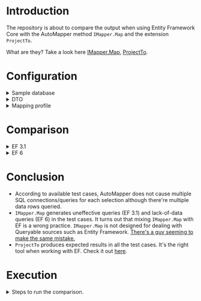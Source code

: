 # Introduction

The repository is about to compare the output when using Entity Framework Core with the AutoMapper method `IMapper.Map` and the extension `ProjectTo`.

What are they? Take a look here [IMapper.Map](https://docs.automapper.org/en/stable/Getting-started.html#how-do-i-use-automapper), [ProjectTo](https://docs.automapper.org/en/stable/Queryable-Extensions.html).

# Configuration
<details> 
  <summary>
    Sample database
  </summary>
  
- Table `Student`
  
  | Column | Description
  | --- | --- |
  | ID ||
  | Name | Name of student |
  | Grade | Average grade of student |
  | ClassId | Foregin key referencing to table `Class` |

- Table `Class`
  
  | Column | Description
  | --- | --- |
  | ID ||
  | Name | Name of class |
</details>

<details> 
  <summary>
    <bold>DTO</bold>
  </summary>

- `StudentDto`
  | Property | Description
  | --- | --- |
  | Name | Name of student |
  | Class | A reference to `ClassDto` |

- `ClassDto`
  | Property | Description
  | --- | --- |
  | Name | Name of student |
</details>

<details> 
  <summary>
    <bold>Mapping profile</bold>
  </summary>
<br/>
There're two different configurations for two comparisions.

<h4>1. Complex selection</h4>

```csharp
mapperConfiguration = new MapperConfiguration(cfg =>
            {
                cfg.CreateMap<Student, StudentDto>();
                cfg.CreateMap<Class, ClassDto>();
            });
```
<h4>2. Simple selection</h4>

```csharp
mapperConfiguration = new MapperConfiguration(cfg =>
            {
                cfg.CreateMap<Student, StudentDto>()
                      .ForMember(dst => dst.Class, opt => opt.Ignore());
            });
```
</details> 

# Comparison

<details> 
  <summary>
    <bold>EF 3.1</bold>
  </summary>
<h4>1. Complex selection</h4>

Execute an EF selection to query **the name of student** and **their class name** if any.

| Method | SQL execution count | Generated SQL Query | Note
| --- | --- | --- | --- |
| Without AutoMapper | 1 |  SELECT **[student].[Name], [class].[Name]**<br/>FROM [Student] AS [student] <br/>INNER JOIN [Class] AS [class] ON [student].[ClassId] = [class].[ID] | It's a base result to evaluate other methods.
| IMapper.Map | 1 | SELECT **[student].[ID]**, **[student].[ClassId]**, **[student].[Grade]**, **[student].[Name]**, **[class].[ID]**, **[class].[Name]**<br/>FROM [Student] AS [student]<br/>INNER JOIN [Class] AS [class] ON [student].[ClassId] = [class].[ID] | It selects more than what Student DTO and Class DTO defined.
| ProjectTo | 1 |  SELECT CAST(0 AS bit), **[class].[Name], [students].[Name]**<br/>FROM [Student] AS [student]<br/>INNER JOIN [Class] AS [class] ON [student].[ClassId] = [class].[ID] | It works well as expected.

<h4>2. Simple selection</h4>
Execute an EF selection to query **only the name of student**

| Method | SQL execution count | Generated SQL Query | Note
| --- | --- | --- | --- |
| Without AutoMapper | 1 |  SELECT **[Name]**<br/>FROM [Student] | It's a base result to evaluate other methods.
| IMapper.Map | 1 |  SELECT **[ID], [ClassId], [Grade], [Name]**<br/>FROM [Student] | It selects more than what Student DTO defined.
| ProjectTo | 1 |  SELECT **[Name]**<br/>FROM [Student] | It works well as expected.
</details>

<details> 
  <summary>
    <bold>EF 6</bold>
  </summary>
<h4>1. Complex selection</h4>

Execute an EF selection to query **the name of student** and **their class name** if any.

| Method | SQL execution count | Generated SQL Query | Note
| --- | --- | --- | --- |
| Without AutoMapper | 1 |  SELECT **[student].[Name], [class].[Name]**<br/>FROM [Student] AS [student]<br/>INNER JOIN [Class] AS [class] ON [student].[ClassId] = [class].[ID] | It's a base result to evaluate other methods.
| IMapper.Map | 1 | SELECT **[ID], [ClassId], [Grade], [Name]**<br/>FROM [Student] | - It does not select what Class DTO defined.<br/>- It selects more than what Student DTO defined.
| ProjectTo | 1 |  SELECT CAST(0 AS bit), **[class].[Name], [students].[Name]**<br/>FROM [Student] AS [student]<br/>INNER JOIN [Class] AS [class] ON [student].[ClassId] = [class].[ID] | It works well as expected.

<h4>2. Simple selection</h4>

Execute an EF selection to query **only the name of student**

| Method | SQL execution count | Generated SQL Query | Note
| --- | --- | --- | --- |
| Without AutoMapper | 1 |  SELECT **[Name]**<br/>FROM [Student] | It's a base result to evaluate other methods.
| IMapper.Map | 1 |  SELECT **[ID], [ClassId], [Grade], [Name]**<br/>FROM [Student] | It selects more than what Student DTO defined.
| ProjectTo | 1 |  SELECT **[Name]**<br/>FROM [Student] | It works well as expected.
</details>

# Conclusion

- According to available test cases, AutoMapper does not cause multiple SQL connections/queries for each selection although there're multiple data rows queried.
- `IMapper.Map` generates uneffective queries (EF 3.1) and lack-of-data queries (EF 6) in the test cases. It turns out that mixing `IMapper.Map` with EF is a wrong practice. `IMapper.Map` is not designed for dealing with Queryable sources such as Entity Framework. [There's a guy seeming to make the same mistake.](https://github.com/AutoMapper/AutoMapper/discussions/3779)
- `ProjectTo` produces expected results in all the test cases. It's the right tool when working with EF. Check it out [here](https://docs.automapper.org/en/stable/Queryable-Extensions.html).

# Execution
<details> 
  <summary>
    <bold>Steps to run the comparison.</bold>
  </summary>
  
- Create a database named `Student` on a SQL Server instance.
- Prepare a text file `connectionstring.txt` containing the database above, then put it in folder `EFCoreAndAutoMapper`
- On folder `EFCoreAndAutoMapper`, open a terminal and execute command `dotnet ef database update` to insert dummy data.
- Launch the project and check out the output on the console screen.

</details> 
